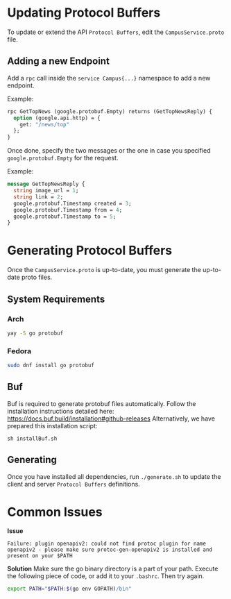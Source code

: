 # Updating Protocol Buffers

To update or extend the API `Protocol Buffers`, edit the `CampusService.proto` file.

## Adding a new Endpoint
Add a `rpc` call inside the `service Campus{...}` namespace to add a new endpoint.

Example:
```proto
rpc GetTopNews (google.protobuf.Empty) returns (GetTopNewsReply) {
  option (google.api.http) = {
    get: "/news/top"
  };
}
```

Once done, specify the two messages or the one in case you specified `google.protobuf.Empty` for the request.

Example:
```proto
message GetTopNewsReply {
  string image_url = 1;
  string link = 2;
  google.protobuf.Timestamp created = 3;
  google.protobuf.Timestamp from = 4;
  google.protobuf.Timestamp to = 5;
}
```

# Generating Protocol Buffers

Once the `CampusService.proto` is up-to-date, you must generate the up-to-date proto files.

## System Requirements

### Arch

```bash
yay -S go protobuf
```

### Fedora

```bash
sudo dnf install go protobuf
```

## Buf
Buf is required to generate protobuf files automatically.
Follow the installation instructions detailed here: https://docs.buf.build/installation#github-releases
Alternatively, we have prepared this installation script:

```shell
sh installBuf.sh
```

## Generating

Once you have installed all dependencies, run `./generate.sh` to update the client and server `Protocol Buffers` definitions.

# Common Issues

**Issue**
```
Failure: plugin openapiv2: could not find protoc plugin for name openapiv2 - please make sure protoc-gen-openapiv2 is installed and present on your $PATH
```

**Solution**
Make sure the go binary directory is a part of your path. Execute the following piece of code, or add it to your `.bashrc`. Then try again.
```bash
export PATH="$PATH:$(go env GOPATH)/bin"
```
